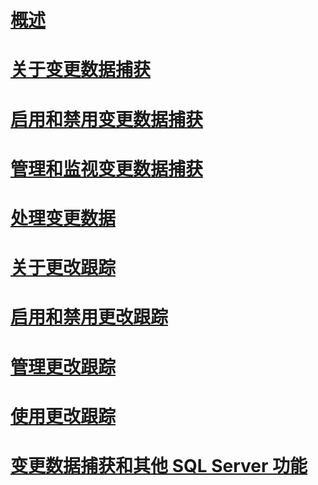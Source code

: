 # [概述](track-data-changes-sql-server.md)  
# [关于变更数据捕获](about-change-data-capture-sql-server.md)  
# [启用和禁用变更数据捕获](enable-and-disable-change-data-capture-sql-server.md)  
# [管理和监视变更数据捕获](administer-and-monitor-change-data-capture-sql-server.md)  
# [处理变更数据](work-with-change-data-sql-server.md)  
# [关于更改跟踪](about-change-tracking-sql-server.md)  
# [启用和禁用更改跟踪](enable-and-disable-change-tracking-sql-server.md)  
# [管理更改跟踪](manage-change-tracking-sql-server.md)  
# [使用更改跟踪](work-with-change-tracking-sql-server.md)  
# [变更数据捕获和其他 SQL Server 功能](change-data-capture-and-other-sql-server-features.md)  
